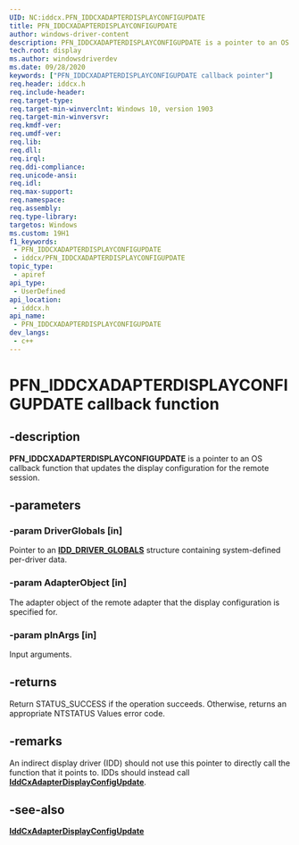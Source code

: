 ```yaml
---
UID: NC:iddcx.PFN_IDDCXADAPTERDISPLAYCONFIGUPDATE
title: PFN_IDDCXADAPTERDISPLAYCONFIGUPDATE
author: windows-driver-content
description: PFN_IDDCXADAPTERDISPLAYCONFIGUPDATE is a pointer to an OS callback function that updates the display configuration for the remote session.
tech.root: display
ms.author: windowsdriverdev
ms.date: 09/28/2020
keywords: ["PFN_IDDCXADAPTERDISPLAYCONFIGUPDATE callback pointer"]
req.header: iddcx.h
req.include-header: 
req.target-type: 
req.target-min-winverclnt: Windows 10, version 1903
req.target-min-winversvr: 
req.kmdf-ver: 
req.umdf-ver: 
req.lib: 
req.dll: 
req.irql: 
req.ddi-compliance: 
req.unicode-ansi: 
req.idl: 
req.max-support: 
req.namespace: 
req.assembly: 
req.type-library: 
targetos: Windows
ms.custom: 19H1
f1_keywords:
 - PFN_IDDCXADAPTERDISPLAYCONFIGUPDATE
 - iddcx/PFN_IDDCXADAPTERDISPLAYCONFIGUPDATE
topic_type:
 - apiref
api_type:
 - UserDefined
api_location:
 - iddcx.h
api_name:
 - PFN_IDDCXADAPTERDISPLAYCONFIGUPDATE
dev_langs:
 - c++
---
```


# PFN_IDDCXADAPTERDISPLAYCONFIGUPDATE callback function

## -description

**PFN_IDDCXADAPTERDISPLAYCONFIGUPDATE** is a pointer to an OS callback function that updates the display configuration for the remote session.

## -parameters

### -param DriverGlobals [in]

Pointer to an [**IDD_DRIVER_GLOBALS**](./ns-iddcx-idd_driver_globals.md) structure containing system-defined per-driver data.

### -param AdapterObject [in]

The adapter object of the remote adapter that the display configuration is specified for.

### -param pInArgs [in]

Input arguments.

## -returns

Return STATUS_SUCCESS if the operation succeeds. Otherwise, returns an appropriate NTSTATUS Values error code.

## -remarks

An indirect display driver (IDD) should not use this pointer to directly call the function that it points to. IDDs should instead call [**IddCxAdapterDisplayConfigUpdate**](nf-iddcx-iddcxadapterdisplayconfigupdate.md).

## -see-also

[**IddCxAdapterDisplayConfigUpdate**](nf-iddcx-iddcxadapterdisplayconfigupdate.md)
